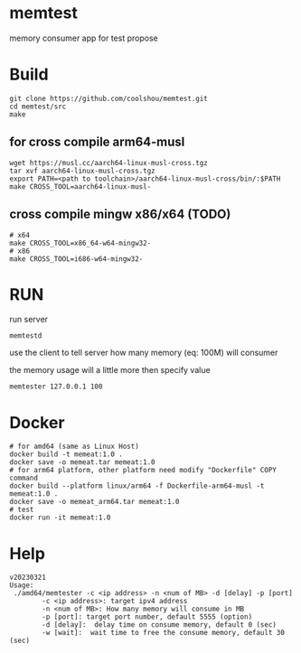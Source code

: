 # memtest

memory consumer app for test propose

# Build

```
git clone https://github.com/coolshou/memtest.git
cd memtest/src
make
```

## for cross compile arm64-musl

```
wget https://musl.cc/aarch64-linux-musl-cross.tgz
tar xvf aarch64-linux-musl-cross.tgz
export PATH=<path to toolchain>/aarch64-linux-musl-cross/bin/:$PATH
make CROSS_TOOL=aarch64-linux-musl-
```

## cross compile mingw x86/x64 (TODO)

```
# x64
make CROSS_TOOL=x86_64-w64-mingw32-
# x86
make CROSS_TOOL=i686-w64-mingw32-
```

# RUN

 run server

```
memtestd
```

use the client to tell server how many memory (eq: 100M) will consumer

the memory usage will a little more then specify value

```
memtester 127.0.0.1 100
```

# Docker

```
# for amd64 (same as Linux Host)
docker build -t memeat:1.0 .
docker save -o memeat.tar memeat:1.0
# for arm64 platform, other platform need modify "Dockerfile" COPY command
docker build --platform linux/arm64 -f Dockerfile-arm64-musl -t memeat:1.0 .
docker save -o memeat_arm64.tar memeat:1.0
# test
docker run -it memeat:1.0
```

# Help

```
v20230321
Usage:
 ./amd64/memtester -c <ip address> -n <num of MB> -d [delay] -p [port]
        -c <ip address>: target ipv4 address
        -n <num of MB>: How many memory will consume in MB
        -p [port]: target port number, default 5555 (option)
        -d [delay]:  delay time on consume memory, default 0 (sec)
        -w [wait]:  wait time to free the consume memory, default 30 (sec)
```
